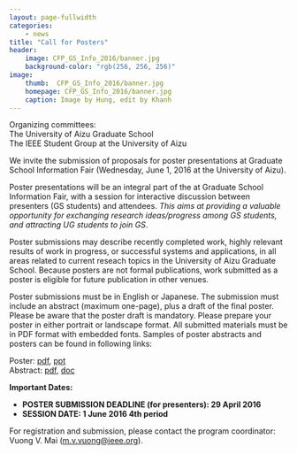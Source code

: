 ```yaml
---
layout: page-fullwidth
categories:
    - news
title: "Call for Posters"
header:
    image: CFP_GS_Info_2016/banner.jpg
    background-color: "rgb(256, 256, 256)"
image:
    thumb:  CFP_GS_Info_2016/banner.jpg
    homepage: CFP_GS_Info_2016/banner.jpg 
    caption: Image by Hung, edit by Khanh
---
```


Organizing committees: <br>
The University of Aizu Graduate School <br>
The IEEE Student Group at the University of Aizu 

We invite the submission of proposals for poster presentations at Graduate School Information Fair (Wednesday, June 1, 2016 at the University of Aizu). 

Poster presentations will be an integral part of the at Graduate School Information Fair, with a session for interactive discussion between presenters (GS students) and attendees. *This aims at providing a valuable opportunity for exchanging research ideas/progress among GS students, and attracting UG students to join GS*.

Poster submissions may describe recently completed work, highly relevant results of work in progress, or successful systems and applications, in all areas related to current reseach topics in the University of Aizu Graduate School.  Because posters are not formal publications, work submitted as a poster is eligible for future publication in other venues.

Poster submissions must be in English or Japanese. The submission must include an abstract (maximum one-page), plus a draft of the final poster. Please be aware that the poster draft is mandatory. Please prepare your poster in either portrait or landscape format. All submitted materials must be in PDF format with embedded fonts. Samples of poster abstracts and posters can be found in following links: 

Poster: [pdf](https://ieee-aizustd.github.io/feeling-responsive/files/CFP_GS_Info_2016/Poster_sample.pdf), [ppt](https://ieee-aizustd.github.io/feeling-responsive/files/CFP_GS_Info_2016/Poster_sample.pptx) <br>
Abstract: [pdf](https://ieee-aizustd.github.io/feeling-responsive/files/CFP_GS_Info_2016/Abstract_Submission_Form.pdf), [doc](https://ieee-aizustd.github.io/feeling-responsive/files/CFP_GS_Info_2016/Abstract_Submission_Form.docx)


**Important Dates:**

- **POSTER SUBMISSION DEADLINE (for presenters): 29 April 2016**
- **SESSION DATE: 1 June 2016 4th period**

For registration and submission, please contact the program coordinator: Vuong V. Mai (<m.v.vuong@ieee.org>).
